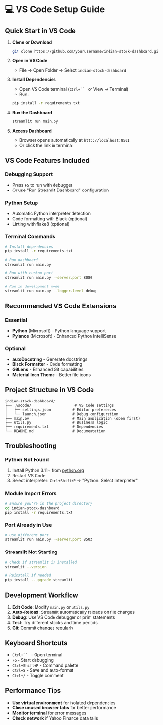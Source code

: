# 💻 VS Code Setup Guide

## Quick Start in VS Code

1. **Clone or Download**
   ```bash
   git clone https://github.com/yourusername/indian-stock-dashboard.git
   ```

2. **Open in VS Code**
   - File → Open Folder → Select `indian-stock-dashboard`

3. **Install Dependencies**
   - Open VS Code terminal (`Ctrl+`` ` or View → Terminal)
   - Run:
   ```bash
   pip install -r requirements.txt
   ```

4. **Run the Dashboard**
   ```bash
   streamlit run main.py
   ```

5. **Access Dashboard**
   - Browser opens automatically at `http://localhost:8501`
   - Or click the link in terminal

## VS Code Features Included

### Debugging Support
- Press `F5` to run with debugger
- Or use "Run Streamlit Dashboard" configuration

### Python Setup
- Automatic Python interpreter detection
- Code formatting with Black (optional)
- Linting with flake8 (optional)

### Terminal Commands
```bash
# Install dependencies
pip install -r requirements.txt

# Run dashboard
streamlit run main.py

# Run with custom port
streamlit run main.py --server.port 8080

# Run in development mode
streamlit run main.py --logger.level debug
```

## Recommended VS Code Extensions

### Essential
- **Python** (Microsoft) - Python language support
- **Pylance** (Microsoft) - Enhanced Python IntelliSense

### Optional
- **autoDocstring** - Generate docstrings
- **Black Formatter** - Code formatting
- **GitLens** - Enhanced Git capabilities
- **Material Icon Theme** - Better file icons

## Project Structure in VS Code

```
indian-stock-dashboard/
├── .vscode/                    # VS Code settings
│   ├── settings.json          # Editor preferences
│   └── launch.json            # Debug configuration
├── main.py                    # Main application (open first)
├── utils.py                   # Business logic
├── requirements.txt           # Dependencies
└── README.md                  # Documentation
```

## Troubleshooting

### Python Not Found
1. Install Python 3.11+ from [python.org](https://python.org)
2. Restart VS Code
3. Select interpreter: `Ctrl+Shift+P` → "Python: Select Interpreter"

### Module Import Errors
```bash
# Ensure you're in the project directory
cd indian-stock-dashboard
pip install -r requirements.txt
```

### Port Already in Use
```bash
# Use different port
streamlit run main.py --server.port 8502
```

### Streamlit Not Starting
```bash
# Check if streamlit is installed
streamlit --version

# Reinstall if needed
pip install --upgrade streamlit
```

## Development Workflow

1. **Edit Code**: Modify `main.py` or `utils.py`
2. **Auto-Reload**: Streamlit automatically reloads on file changes
3. **Debug**: Use VS Code debugger or print statements
4. **Test**: Try different stocks and time periods
5. **Git**: Commit changes regularly

## Keyboard Shortcuts

- `Ctrl+`` ` - Open terminal
- `F5` - Start debugging
- `Ctrl+Shift+P` - Command palette
- `Ctrl+S` - Save and auto-format
- `Ctrl+/` - Toggle comment

## Performance Tips

- **Use virtual environment** for isolated dependencies
- **Close unused browser tabs** for better performance
- **Monitor terminal** for error messages
- **Check network** if Yahoo Finance data fails